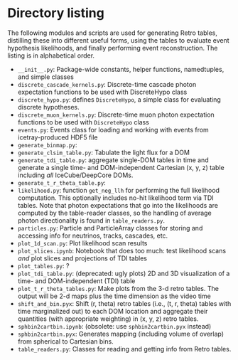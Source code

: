# Directory listing

The following modules and scripts are used for generating Retro tables, distilling these into different useful forms, using the tables to evaluate event hypothesis likelihoods, and finally performing event reconstruction.
The listing is in alphabetical order.

* `__init__.py`: Package-wide constants, helper functions, namedtuples, and simple classes
* `discrete_cascade_kernels.py`: Discrete-time cascade photon expectation functions to be used with DiscreteHypo class
* `discrete_hypo.py`: defines `DiscreteHypo`, a simple class for evaluating discrete hypotheses.
* `discrete_muon_kernels.py`: Discrete-time muon photon expectation functions to be used with `DiscreteHypo` class
* `events.py`: Events class for loading and working with events from icetray-produced HDF5 file
* `generate_binmap.py`: 
* `generate_clsim_table.py`: Tabulate the light flux for a DOM
* `generate_tdi_table.py`: aggregate single-DOM tables in time and generate a single time- and DOM-independent Cartesian (x, y, z) table including _all_ IceCube/DeepCore DOMs.
* `generate_t_r_theta_table.py`: 
* `likelihood.py`: function `get_neg_llh` for performing the full likelihood computation. This optionally includes no-hit likelihood term via TDI tables. Note that photon expectations that go into the likelihoods are computed by the table-reader classes, so the handling of average photon directionality is found in `table_readers.py`.
* `particles.py`: Particle and ParticleArray classes for storing and accessing info for neutrinos, tracks, cascades, etc.
* `plot_1d_scan.py`: Plot likelihood scan results
* `plot_slices.ipynb`: Notebook that does too much: test likelihood scans _and_ plot slices and projections of TDI tables
* `plot_tables.py`: ?
* `plot_tdi_table.py`: (deprecated: ugly plots) 2D and 3D visualization of a time- and DOM-independent (TDI) table
* `plot_t_r_theta_tables.py`: Make plots from the 3-d retro tables. The output will be 2-d maps plus the time dimension as the video time
* `shift_and_bin.pyx`: Shift (r, theta) retro tables (i.e., (t, r, theta) tables with time marginalized out) to each DOM location and aggregate their quantities (with appropriate weighting) in (x, y, z) retro tables.
* `sphbin2cartbin.ipynb`: (obsolete: use `sphbin2cartbin.pyx` instead)
* `sphbin2cartbin.pyx`: Generates mapping (including volume of overlap) from spherical to Cartesian bins.
* `table_readers.py`: Classes for reading and getting info from Retro tables.
